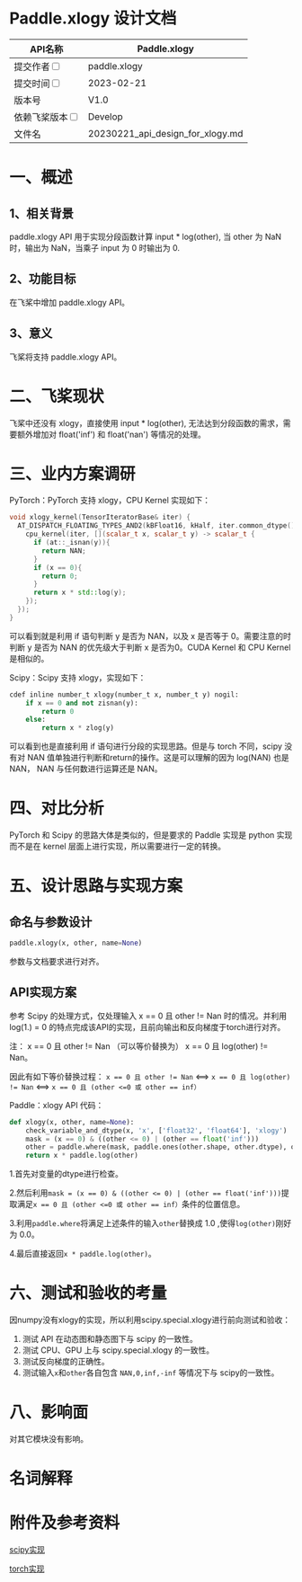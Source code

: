 # Paddle.xlogy 设计文档

| API名称                                                      | Paddle.xlogy                               |
| ------------------------------------------------------------ | ----------------------------------------- |
| 提交作者<input type="checkbox" class="rowselector hidden">   | paddle.xlogy                         |
| 提交时间<input type="checkbox" class="rowselector hidden">   | 2023-02-21                                |
| 版本号                                                       | V1.0                                      |
| 依赖飞桨版本<input type="checkbox" class="rowselector hidden"> | Develop                                   |
| 文件名                                                       | 20230221_api_design_for_xlogy.md<br> |


# 一、概述

## 1、相关背景

paddle.xlogy API 用于实现分段函数计算 input * log(other), 当 other 为 NaN时，输出为 NaN，当乘子 input 为 0 时输出为 0.

## 2、功能目标

在飞桨中增加 paddle.xlogy API。

## 3、意义

飞桨将支持 paddle.xlogy API。

# 二、飞桨现状

飞桨中还没有 xlogy，直接使用 input * log(other), 无法达到分段函数的需求，需要额外增加对 float('inf') 和 float('nan') 等情况的处理。


# 三、业内方案调研

PyTorch：PyTorch 支持 xlogy，CPU Kernel 实现如下：

```c++
void xlogy_kernel(TensorIteratorBase& iter) {
  AT_DISPATCH_FLOATING_TYPES_AND2(kBFloat16, kHalf, iter.common_dtype(), "xlogy_cpu", [&]() {
    cpu_kernel(iter, [](scalar_t x, scalar_t y) -> scalar_t {
      if (at::_isnan(y)){
        return NAN;
      }
      if (x == 0){
        return 0;
      }
      return x * std::log(y);
    });
  });
}
```

可以看到就是利用 if 语句判断 y 是否为 NAN，以及 x 是否等于 0。需要注意的时判断 y 是否为 NAN 的优先级大于判断 x 是否为0。CUDA Kernel 和 CPU Kernel 是相似的。

Scipy：Scipy 支持 xlogy，实现如下：

```python
cdef inline number_t xlogy(number_t x, number_t y) nogil:
    if x == 0 and not zisnan(y):
        return 0
    else:
        return x * zlog(y)
```

可以看到也是直接利用 if 语句进行分段的实现思路。但是与 torch 不同，scipy 没有对 NAN 值单独进行判断和return的操作。这是可以理解的因为 log(NAN) 也是NAN， NAN 与任何数进行运算还是 NAN。

# 四、对比分析

PyTorch 和 Scipy 的思路大体是类似的，但是要求的 Paddle 实现是 python 实现而不是在 kernel 层面上进行实现，所以需要进行一定的转换。

# 五、设计思路与实现方案

## 命名与参数设计

```python
paddle.xlogy(x, other, name=None)
```

参数与文档要求进行对齐。

## API实现方案

参考 Scipy 的处理方式，仅处理输入 x == 0 且 other != Nan 时的情况。并利用 log(1.) = 0 的特点完成该API的实现，且前向输出和反向梯度于torch进行对齐。

注： x == 0 且 other != Nan （可以等价替换为） x == 0 且 log(other) != Nan。

因此有如下等价替换过程： 
`x == 0 且 other != Nan` <==> `x == 0 且 log(other) != Nan` <==> `x == 0 且 (other <=0 或 other == inf）`

Paddle：xlogy API 代码：
```python
def xlogy(x, other, name=None):
    check_variable_and_dtype(x, 'x', ['float32', 'float64'], 'xlogy')
    mask = (x == 0) & ((other <= 0) | (other == float('inf')))
    other = paddle.where(mask, paddle.ones(other.shape, other.dtype), other)
    return x * paddle.log(other)
```

1.首先对变量的dtype进行检查。

2.然后利用`mask = (x == 0) & ((other <= 0) | (other == float('inf')))`提取满足`x == 0 且 (other <=0 或 other == inf）`条件的位置信息。

3.利用`paddle.where`将满足上述条件的输入`other`替换成 1.0 ,使得`log(other)`刚好为 0.0。

4.最后直接返回`x * paddle.log(other)`。


# 六、测试和验收的考量

因numpy没有xlogy的实现，所以利用scipy.special.xlogy进行前向测试和验收：

1. 测试 API 在动态图和静态图下与 scipy 的一致性。
2. 测试 CPU、GPU 上与 scipy.special.xlogy 的一致性。
3. 测试反向梯度的正确性。
4. 测试输入`x`和`other`各自包含 `NAN,0,inf,-inf` 等情况下与 scipy的一致性。

# 八、影响面

对其它模块没有影响。

# 名词解释

# 附件及参考资料
[scipy实现](https://github.com/scipy/scipy/blob/main/scipy/special/_xlogy.pxd)

[torch实现](https://github.com/pytorch/pytorch/blob/master/aten/src/ATen/native/cpu/BinaryOpsKernel.cpp#L1081)
